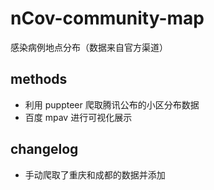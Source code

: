 # nCov-community-map
感染病例地点分布（数据来自官方渠道）
## methods
- 利用 puppteer 爬取腾讯公布的小区分布数据
- 百度 mpav 进行可视化展示
## changelog
- 手动爬取了重庆和成都的数据并添加
